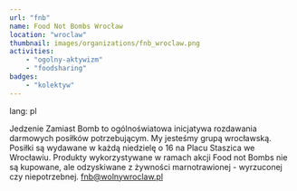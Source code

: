 ```yaml
---
url: "fnb"
name: Food Not Bombs Wrocław 
location: "wroclaw"
thumbnail: images/organizations/fnb_wroclaw.png
activities:
    - "ogolny-aktywizm"
    - "foodsharing"
badges:
    - "kolektyw"
---         
```

lang: pl

Jedzenie Zamiast Bomb to ogólnoświatowa inicjatywa rozdawania darmowych posiłków potrzebującym. My jesteśmy grupą wrocławską.
Posiłki są wydawane w każdą niedzielę o 16 na Placu Staszica we Wrocławiu.
Produkty wykorzystywane w ramach akcji Food not Bombs nie są kupowane, ale odzyskiwane z żywności marnotrawionej - wyrzuconej czy niepotrzebnej.
fnb@wolnywroclaw.pl